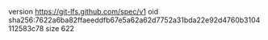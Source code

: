 version https://git-lfs.github.com/spec/v1
oid sha256:7622a6ba82ffaeeddfb67e5a62a62d7752a31bda22e92d4760b3104112583c78
size 622
